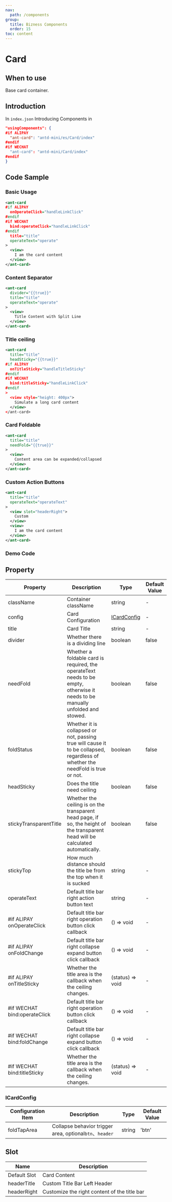 ```yaml
---
nav:
  path: /components
group:
  title: Bizness Components
  order: 15
toc: content
---
```


# Card

## When to use

Base card container.

## Introduction

In `index.json` Introducing Components in

```json
"usingComponents": {
#if ALIPAY
  "ant-card": "antd-mini/es/Card/index"
#endif
#if WECHAT
  "ant-card": "antd-mini/Card/index"
#endif
}
```
## Code Sample

### Basic Usage
```xml
<ant-card 
#if ALIPAY
  onOperateClick="handleLinkClick" 
#endif
#if WECHAT
  bind:operateClick="handleLinkClick" 
#endif
  title="title" 
  operateText="operate"
>
  <view>
    I am the card content
  </view>
</ant-card>
```

### Content Separator
```xml
<ant-card 
  divider="{{true}}"
  title="title" 
  operateText="operate"
>
  <view>
    Title Content with Split Line
  </view>
</ant-card>
```

### Title ceiling
```xml
<ant-card
  title="title"
  headSticky="{{true}}"
#if ALIPAY
  onTitleSticky="handleTitleSticky" 
#endif
#if WECHAT
  bind:titleSticky="handleLinkClick" 
#endif
>
  <view style="height: 400px">
    Simulate a long card content
  </view>
</ant-card>
```

### Card Foldable
```xml
<ant-card
  title="title"
  needFold="{{true}}"
>
  <view>
    Content area can be expanded/collapsed
  </view>
</ant-card>
```

### Custom Action Buttons
```xml
<ant-card 
  title="title" 
  operateText="operateText"
>
  <view slot="headerRight">
    Custom
  </view>
  <view>
    I am the card content
  </view>
</ant-card>
```

### Demo Code

<code src="../../demo/pages/Card/index"></code>

## Property

| Property | Description  | Type | Default Value                                       |
| --- | ---  | --- |------------------------------------------|
| className | Container className| string   | - |
| config | Card Configuration   | [ICardConfig](#ICardConfig) | - |
| title | Card Title  | string | - |
| divider | Whether there is a dividing line  | boolean | false |
| needFold | Whether a foldable card is required, the operateText needs to be empty, otherwise it needs to be manually unfolded and stowed. | boolean | false |
| foldStatus | Whether it is collapsed or not, passing true will cause it to be collapsed, regardless of whether the needFold is true or not.  | boolean | false |
| headSticky | Does the title need ceiling  | boolean | false |
| stickyTransparentTitle | Whether the ceiling is on the transparent head page, if so, the height of the transparent head will be calculated automatically.  | boolean | false |
| stickyTop | How much distance should the title be from the top when it is sucked  | string | - |
| operateText | Default title bar right action button text | string | - |
| #if ALIPAY onOperateClick | Default title bar right operation button click callback | () => void | - |
| #if ALIPAY onFoldChange | Default title bar right collapse expand button click callback | () => void | - |
| #if ALIPAY onTitleSticky | Whether the title area is the callback when the ceiling changes. | (status) => void | - |
| #if WECHAT bind:operateClick | Default title bar right operation button click callback | () => void | - |
| #if WECHAT bind:foldChange | Default title bar right collapse expand button click callback | () => void | - |
| #if WECHAT bind:titleSticky | Whether the title area is the callback when the ceiling changes. | (status) => void | - |

### ICardConfig

| Configuration Item | Description | Type | Default Value |
| --- | --- | --- | --- |
| foldTapArea | Collapse behavior trigger area, optional`btn`、`header` | string | 'btn' |

## Slot

| Name        | Description                 |
| ----------- | -------------------- |
| Default Slot    | Card Content             |
| headerTitle | Custom Title Bar Left Header |
| headerRight | Customize the right content of the title bar |
